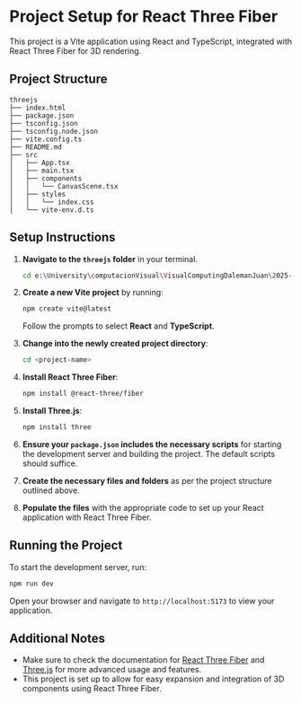 # Project Setup for React Three Fiber

This project is a Vite application using React and TypeScript, integrated with React Three Fiber for 3D rendering.

## Project Structure

```
threejs
├── index.html
├── package.json
├── tsconfig.json
├── tsconfig.node.json
├── vite.config.ts
├── README.md
├── src
│   ├── App.tsx
│   ├── main.tsx
│   ├── components
│   │   └── CanvasScene.tsx
│   ├── styles
│   │   └── index.css
│   └── vite-env.d.ts
```

## Setup Instructions

1. **Navigate to the `threejs` folder** in your terminal.
   ```bash
   cd e:\University\computacionVisual\VisualComputingDalemanJuan\2025-09-19_taller_0_transformaciones\threejs
   ```

2. **Create a new Vite project** by running:
   ```bash
   npm create vite@latest
   ```
   Follow the prompts to select **React** and **TypeScript**.

3. **Change into the newly created project directory**:
   ```bash
   cd <project-name>
   ```

4. **Install React Three Fiber**:
   ```bash
   npm install @react-three/fiber
   ```

5. **Install Three.js**:
   ```bash
   npm install three
   ```

6. **Ensure your `package.json` includes the necessary scripts** for starting the development server and building the project. The default scripts should suffice.

7. **Create the necessary files and folders** as per the project structure outlined above.

8. **Populate the files** with the appropriate code to set up your React application with React Three Fiber.

## Running the Project

To start the development server, run:

```bash
npm run dev
```

Open your browser and navigate to `http://localhost:5173` to view your application.

## Additional Notes

- Make sure to check the documentation for [React Three Fiber](https://docs.pmnd.rs/react-three-fiber/getting-started/introduction) and [Three.js](https://threejs.org/docs/index.html#manual/en/introduction/Introduction) for more advanced usage and features.
- This project is set up to allow for easy expansion and integration of 3D components using React Three Fiber.